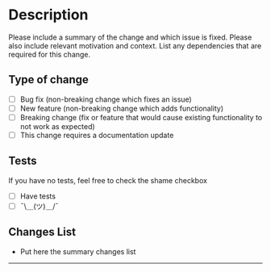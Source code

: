 # Description

Please include a summary of the change and which issue is fixed. Please also include relevant motivation and context. List any dependencies that are required for this change.

## Type of change

- [ ] Bug fix (non-breaking change which fixes an issue)
- [ ] New feature (non-breaking change which adds functionality)
- [ ] Breaking change (fix or feature that would cause existing functionality to not work as expected)
- [ ] This change requires a documentation update

## Tests

If you have no tests, feel free to check the shame checkbox

- [ ] Have tests
- [ ] ¯\＿(ツ)＿/¯

## Changes List

- Put here the summary changes list

---
